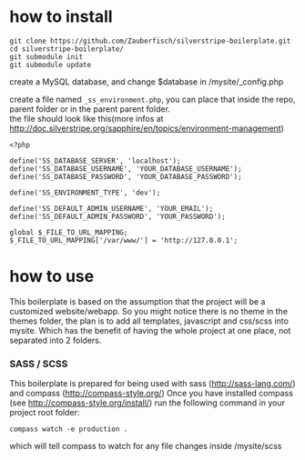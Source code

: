 # how to install

    git clone https://github.com/Zauberfisch/silverstripe-boilerplate.git
    cd silverstripe-boilerplate/
    git submodule init
    git submodule update

create a MySQL database, and change $database in /mysite/_config.php
  
create a file named `_ss_environment.php`, you can place that inside the repo, parent folder or in the parent parent folder.  
the file should look like this(more infos at http://doc.silverstripe.org/sapphire/en/topics/environment-management)
    
    <?php
    
    define('SS_DATABASE_SERVER', 'localhost');
    define('SS_DATABASE_USERNAME', 'YOUR_DATABASE_USERNAME');
    define('SS_DATABASE_PASSWORD', 'YOUR_DATABASE_PASSWORD');
    
    define('SS_ENVIRONMENT_TYPE', 'dev');
    
    define('SS_DEFAULT_ADMIN_USERNAME', 'YOUR_EMAIL');
    define('SS_DEFAULT_ADMIN_PASSWORD', 'YOUR_PASSWORD');
    
    global $_FILE_TO_URL_MAPPING;
    $_FILE_TO_URL_MAPPING['/var/www/'] = 'http://127.0.0.1';
    
# how to use

This boilerplate is based on the assumption that the project will be a customized website/webapp.
So you might notice there is no theme in the themes folder, the plan is to add all templates, javascript and css/scss into mysite.
Which has the benefit of having the whole project at one place, not separated into 2 folders.

### SASS / SCSS

This boilerplate is prepared for being used with sass (http://sass-lang.com/) and compass (http://compass-style.org/)
Once you have installed compass (see http://compass-style.org/install/) run the following command in your project root folder:

    compass watch -e production .

which will tell compass to watch for any file changes inside /mysite/scss
